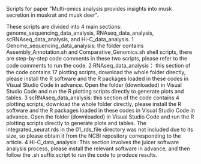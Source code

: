 Scripts for paper "Multi-omics analysis provides insights into musk secretion in muskrat and musk deer".

These scripts are divided into 4 main sections: genome_sequencing_data_analysis, RNAseq_data_analysis, scRNAseq_data_analysis, and Hi-C_data_analysis.
1 Genome_sequencing_data_analysis: 
the folder contains Assembly_Annotation.sh and Comparative_Genomics.sh shell scripts, there are step-by-step code comments in these two scripts, please refer to the code comments to run the code.
2 RNAseq_data_analysis：
this section of the code contains 17 plotting scripts, download the whole folder directly, please install the R software and the R packages loaded in these codes in Visual Studio Code in advance. Open the folder (downloaded) in Visual Studio Code and run the R plotting scripts directly to generate plots and tables.
3 scRNAseq_data_analysis:
this section of the code contains 4 plotting scripts, download the whole folder directly, please install the R software and the R packages loaded in these codes in Visual Studio Code in advance. Open the folder (downloaded) in Visual Studio Code and run the R plotting scripts directly to generate plots and tables. The integrated_seurat.rds in the 01_rds_file directory was not included due to its size, so please obtain it from the NCBI repository corresponding to the article.
4 Hi-C_data_analysis:
This section involves the juicer software analysis process, please install the relevant software in advance, and then follow the .sh suffix script to run the code to produce results.
